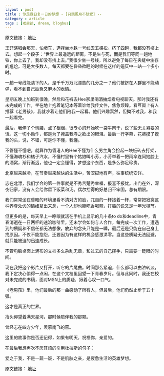 ```yaml
---
layout : post
title : 你是我日复一日的梦想 - [只談風月不談愛] -- 
category : article
tags : [老男孩, dream, blogbus]
---
```


原文链接： [地址](http://qushumei.blogbus.com/logs/83012225.html)

王菲演唱会那天，怕堵车，选择坐地铁一号线去五棵松。挤了四趟，我都没有挤上去。想起一个段子：“世界上最遥远的距离，不是生与死，而是我们等同一趟地铁，你上去了，我却没有挤上去。”我很少坐一号线，所以避免了每日在夹缝中生存的尴尬。可是大多数人，每天都要在昏昏欲睡的时候在这样的逼仄中一站一个多小时。 

一趟一号线能装下的人，是千千万万北漂族的几分之一？他们被挤在人群里不能动弹，看不到自己疲惫又麻木的表情。 

星期五晚上加班到很晚，然后和花裤去Hee家里喝酒抽烟看电视聊天。那时我还有未完成的工作，坐在地上抱着笔记本等着谁给我传文件，焦急烦躁。看豆瓣上有人推荐《老男孩》，我就吵着让他们陪我一起看。他们兴趣索然，但拗不过我，和我一起看完。 

最后，我伸了个懒腰，点了根烟，很专心的开始吃一袋牛肉干，说了些无关紧要的话。这一切小动作，都是为了掩盖我呼之欲出的眼泪。最后一行字幕，花裤摸了摸我的头，说，不错，可是你不懂，我懂。 

不管懂不懂吧。就算作为香港人的Hee不懂为什么男主角会捡起一块板砖去打架， 不懂海魂衫和橘子汽水，不懂村里有个姑娘叫小芳，小芳举着一把雨伞连同她脸上的酒窝，渐行渐远，他也一定会懂得，梦想这个东西，是多么弥足珍贵。 

北京越来越冷，在节奏越来越快的生活中，苦涩掷地有声，往事统统安详。 

志在北漂，我们学会的第一件事就是不秀苦楚秀幸福，报喜不报忧。出门在外，深夜归家，没有人会给你留下饭菜和汤。偶尔拾得的好总归不牢固，总有期限。 

我们常常坐在昏暗的环境里看不清对方的脸，兀自的一杯接着一杯，常常把寂寞这种养尊处优的情绪拿出来念，一个人却也能吃香喝辣，打趣的说又是一年光棍节。 

但更多的是，每天早上一睁眼就活在手机上显示的几十条to do和deadline中，青春消逝在一日两杯的速溶咖啡里。还未学会如何与人合作，每完成一次工作，遭遇到的质疑和不信任都无法想像，放弃的念头只能是一瞬，最后还是只能在自己身上找原因。不仅不能抱怨，还要因为有这样的机会感激涕零。当这些质疑无法回避，就只能被迫的迅速成长。 

不管电脑桌面上满布的文档多么杂乱无章，和过去的自己挥手，只需要一眨眼的时间。 

现在我把这个影片又打开，听它的片尾曲。时间那么紧迫，什么都可以由浓转淡，我下定决心偷得一点闲，在这个文档里回望一下青春岁月。但与此同时，我还在校对未完成的书稿，面对MSN上的质疑，揪着心叹一口气。 

《老男孩》里，他们最后的那一曲感动了所有人，但最后，他们仍然止步于五十强。 

这才是真正的世界。 

抬头仰望着满天星河，那时候陪伴我的那颗。 

曾经志在四方少年，羡慕南飞的燕。

这里的故事你是否还记得，如果有明天，祝福你，亲爱的。 

在最后我想再次不厌其烦的引用杜拉斯的句子： 

爱之于我，不是一蔬一饭，不是肌肤之亲，是疲惫生活的英雄梦想。
　　

原文链接： [地址](http://qushumei.blogbus.com/logs/83012225.html)